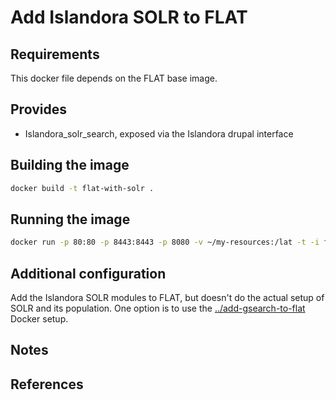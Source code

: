 Add Islandora SOLR to FLAT
==========================

## Requirements ##
This docker file depends on the FLAT base image.

## Provides ##
 * Islandora_solr_search, exposed via the Islandora drupal interface

## Building the image ##
```sh
docker build -t flat-with-solr .
```

## Running the image ##
```sh
docker run -p 80:80 -p 8443:8443 -p 8080 -v ~/my-resources:/lat -t -i flat-with-solr
```

## Additional configuration ##

Add the Islandora SOLR modules to FLAT, but doesn't do the actual setup of SOLR and its population. One option is to use the 
[../add-gsearch-to-flat](add-gsearch-to-flat) Docker setup.

## Notes ##

## References ##

